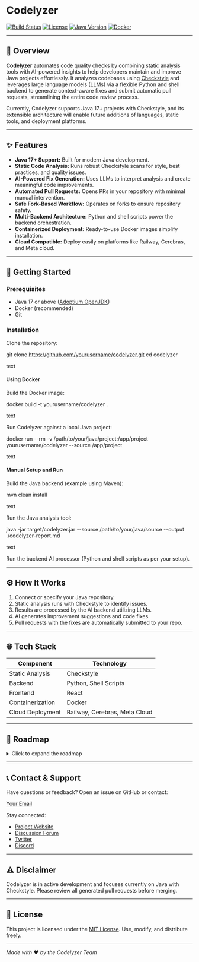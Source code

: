 # Codelyzer

[![Build Status](https://img.shields.io/github/actions/workflow/status/atharv3221/codelyzer/ci.yml?branch=main)](https://github.com/atharv3221/Codelyzer/actions)
[![License](https://img.shields.io/github/license/atharv3221/codelyzer)](LICENSE)
[![Java Version](https://img.shields.io/badge/Java-17-blue.svg)](https://adoptium.net/)
[![Docker](https://img.shields.io/docker/pulls/atharv3321/codelyzer)](https://hub.docker.com/r/atharv3321/codelyzer)

---

## 🎯 Overview

**Codelyzer** automates code quality checks by combining static analysis tools with AI-powered insights to help developers maintain and improve Java projects effortlessly. It analyzes codebases using [Checkstyle](https://checkstyle.org/) and leverages large language models (LLMs) via a flexible Python and shell backend to generate context-aware fixes and submit automatic pull requests, streamlining the entire code review process.

Currently, Codelyzer supports Java 17+ projects with Checkstyle, and its extensible architecture will enable future additions of languages, static tools, and deployment platforms.

---

## ✨ Features

- **Java 17+ Support:** Built for modern Java development.
- **Static Code Analysis:** Runs robust Checkstyle scans for style, best practices, and quality issues.
- **AI-Powered Fix Generation:** Uses LLMs to interpret analysis and create meaningful code improvements.
- **Automated Pull Requests:** Opens PRs in your repository with minimal manual intervention.
- **Safe Fork-Based Workflow:** Operates on forks to ensure repository safety.
- **Multi-Backend Architecture:** Python and shell scripts power the backend orchestration.
- **Containerized Deployment:** Ready-to-use Docker images simplify installation.
- **Cloud Compatible:** Deploy easily on platforms like Railway, Cerebras, and Meta cloud.

---

## 🚀 Getting Started

### Prerequisites

- Java 17 or above ([Adoptium OpenJDK](https://adoptium.net/))
- Docker (recommended)
- Git

### Installation

Clone the repository:

git clone https://github.com/yourusername/codelyzer.git
cd codelyzer

text

#### Using Docker

Build the Docker image:

docker build -t yourusername/codelyzer .

text

Run Codelyzer against a local Java project:

docker run --rm -v /path/to/your/java/project:/app/project yourusername/codelyzer --source /app/project

text

#### Manual Setup and Run

Build the Java backend (example using Maven):

mvn clean install

text

Run the Java analysis tool:

java -jar target/codelyzer.jar --source /path/to/your/java/source --output ./codelyzer-report.md

text

Run the backend AI processor (Python and shell scripts as per your setup).

---

## ⚙️ How It Works

1. Connect or specify your Java repository.
2. Static analysis runs with Checkstyle to identify issues.
3. Results are processed by the AI backend utilizing LLMs.
4. AI generates improvement suggestions and code fixes.
5. Pull requests with the fixes are automatically submitted to your repo.

---

## 🌐 Tech Stack

| Component        | Technology                    |
| ---------------- | ----------------------------- |
| Static Analysis  | Checkstyle                    |
| Backend          | Python, Shell Scripts         |
| Frontend         | React                         |
| Containerization | Docker                        |
| Cloud Deployment | Railway, Cerebras, Meta Cloud |

---

## 🔮 Roadmap

<details>
  <summary>Click to expand the roadmap</summary>

- Add support for additional static analysis tools: SpotBugs, PMD.
- Extend multi-language support: Python, JavaScript, TypeScript.
- Custom rule configuration options in UI.
- Batch processing for multiple repositories.
- CI/CD pipeline integrations.
- Web dashboard for detailed reports and metrics.

</details>

---

## 📞 Contact & Support

Have questions or feedback? Open an issue on GitHub or contact:

[Your Email](mailto:your.email@example.com)

Stay connected:

- [Project Website](https://yourprojectwebsite.com)
- [Discussion Forum](https://forum.yourproject.com)
- [Twitter](https://twitter.com/yourproject)
- [Discord](https://discord.gg/yourproject)

---

## ⚠️ Disclaimer

Codelyzer is in active development and focuses currently on Java with Checkstyle. Please review all generated pull requests before merging.

---

## 📝 License

This project is licensed under the [MIT License](LICENSE). Use, modify, and distribute freely.

---

_Made with ❤️ by the Codelyzer Team_
